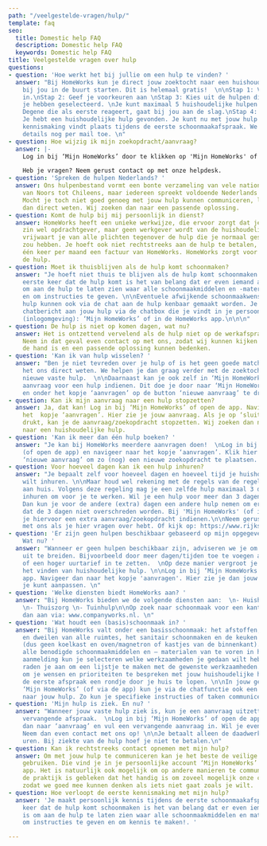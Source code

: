```yaml
---
path: "/veelgestelde-vragen/hulp/"
template: faq
seo:
  title: Domestic help FAQ
  description: Domestic help FAQ
  keywords: Domestic help FAQ
title: Veelgestelde vragen over hulp
questions:
- question: 'Hoe werkt het bij jullie om een hulp te vinden? '
  answer: "Bij HomeWorks kun je direct jouw zoektocht naar een huishoudelijke hulp
    bij jou in de buurt starten. Dit is helemaal gratis!  \n\nStap 1: Vul je postcode
    in.\nStap 2: Geef je voorkeuren aan \nStap 3: Kies uit de hulpen die wij voor
    je hebben geselecteerd. \nJe kunt maximaal 5 huishoudelijke hulpen selecteren.
    Degene die als eerste reageert, gaat bij jou aan de slag.\nStap 4: Gefeliciteerd!
    Je hebt een huishoudelijke hulp gevonden. Je kunt nu met jouw hulp chatten. De
    kennismaking vindt plaats tijdens de eerste schoonmaakafspraak. We sturen je de
    details nog per mail toe. \n"
- question: Hoe wijzig ik mijn zoekopdracht/aanvraag?
  answer: |-
    Log in bij ‘Mijn HomeWorks’ door te klikken op 'Mijn HomeWorks' of op het icoontje rechtsboven boven op onze website. Of open de app. Navigeer dan naar het kopje ‘aanvragen’ en pas jouw aanvraag aan.

    Heb je vragen? Neem gerust contact op met onze helpdesk.
- question: 'Spreken de hulpen Nederlands? '
  answer: Ons hulpenbestand vormt een bonte verzameling van vele nationaliteiten,
    van Noors tot Chileens, maar iedereen spreekt voldoende Nederlands of Engels!
    Mocht je toch niet goed genoeg met jouw hulp kunnen communiceren, laat het ons
    dan direct weten. Wij zoeken dan naar een passende oplossing.
- question: Komt de hulp bij mij persoonlijk in dienst?
  answer: HomeWorks heeft een unieke werkwijze, die ervoor zorgt dat je in praktische
    zin wel opdrachtgever, maar geen werkgever wordt van de huishoudelijke hulp. HomeWorks
    vrijwaart je van alle plichten tegenover de hulp die je normaal gesproken wel
    zou hebben. Je hoeft ook niet rechtstreeks aan de hulp te betalen, maar ontvangt
    één keer per maand een factuur van HomeWorks. HomeWorks zorgt voor betaling aan
    de hulp.
- question: Moet ik thuisblijven als de hulp komt schoonmaken?
  answer: "Je hoeft niet thuis te blijven als de hulp komt schoonmaken. Alleen de
    eerste keer dat de hulp komt is het van belang dat er even iemand aanwezig is
    om aan de hulp te laten zien waar alle schoonmaakmiddelen en -materialen staan
    en om instructies te geven. \n\nEventuele afwijkende schoonmaakwensen voor de
    hulp kunnen ook via de chat aan de hulp kenbaar gemaakt worden. Je stuurt een
    chatbericht aan jouw hulp via de chatbox die je vindt in je persoonlijke account
    (inlogomgeving): ‘Mijn HomeWorks’ of in de HomeWorks app.\n\n\n"
- question: De hulp is niet op komen dagen, wat nu?
  answer: Het is ontzettend vervelend als de hulp niet op de werkafspraak verschijnt.
    Neem in dat geval even contact op met ons, zodat wij kunnen kijken wat er aan
    de hand is en een passende oplossing kunnen bedenken.
- question: 'Kan ik van hulp wisselen? '
  answer: "Ben je niet tevreden over je hulp of is het geen goede match (meer)? Laat
    het ons direct weten. We helpen je dan graag verder met de zoektocht naar een
    nieuwe vaste hulp.  \n\nDaarnaast kan je ook zelf in ‘Mijn HomeWorks’ een nieuwe
    aanvraag voor een hulp indienen. Dit doe je door naar ‘Mijn HomeWorks’ te gaan
    en onder het kopje ‘aanvragen’ op de button ‘nieuwe aanvraag’ te drukken. "
- question: Kan ik mijn aanvraag naar een hulp stopzetten?
  answer: Ja, dat kan! Log in bij ‘Mijn HomeWorks’ of open de app. Navigeer dan naar
    het  kopje ‘aanvragen’. Hier zie je jouw aanvraag. Als je op ‘sluit aanvraag’
    drukt, kan je de aanvraag/zoekopdracht stopzetten. Wij zoeken dan niet meer verder
    naar een huishoudelijke hulp.
- question: 'Kan ik meer dan één hulp boeken? '
  answer: "Je kan bij HomeWorks meerdere aanvragen doen!  \nLog in bij ‘Mijn HomeWorks’
    (of open de app) en navigeer naar het kopje ‘aanvragen’. Klik hier op de button:
    ‘nieuwe aanvraag’ om zo (nog) een nieuwe zoekopdracht te plaatsen. "
- question: Voor hoeveel dagen kan ik een hulp inhuren?
  answer: "Je bepaalt zelf voor hoeveel dagen en hoeveel tijd je huishoudelijke hulp
    wilt inhuren. \n\nMaar houd wel rekening met de regels van de regeling dienstverlening
    aan huis. Volgens deze regeling mag je een zelfde hulp maximaal 3 dagen per week
    inhuren om voor je te werken. Wil je een hulp voor meer dan 3 dagen per week inhuren?
    Dan kun je voor de andere (extra) dagen een andere hulp nemen om ervoor te zorgen
    dat de 3 dagen niet overschreden worden. Bij 'Mijn HomeWorks' (of in de app) kun
    je hiervoor een extra aanvraag/zoekopdracht indienen.\n\nNeem gerust contact op
    met ons als je hier vragen over hebt. Of kijk op: https://www.rijksoverheid.nl/onderwerpen/dienstverlening-aan-huis\n"
- question: 'Er zijn geen hulpen beschikbaar gebaseerd op mijn opgegeven voorkeuren.
    Wat nu? '
  answer: "Wanneer er geen hulpen beschikbaar zijn, adviseren we je om jouw zoekopdracht
    uit te breiden. Bijvoorbeeld door meer dagen/tijden toe te voegen aan jouw aanvraag
    of een hoger uurtarief in te zetten.  \nOp deze manier vergroot je de kans op
    het vinden van huishoudelijke hulp. \n\nLog in bij ‘Mijn HomeWorks’ of open de
    app. Navigeer dan naar het kopje 'aanvragen'. Hier zie je dan jouw aanvraag die
    je kunt aanpassen. \n"
- question: 'Welke diensten biedt HomeWorks aan? '
  answer: "Bij HomeWorks bieden we de volgende diensten aan:  \n- Huishoudelijke hulp
    \n- Thuiszorg \n- Tuinhulp\n\nOp zoek naar schoonmaak voor een kantoor? Meld je
    dan aan via: www.companyworks.nl. \n"
- question: 'Wat houdt een (basis)schoonmaak in? '
  answer: "Bij HomeWorks valt onder een basisschoonmaak: het afstoffen, stofzuigen
    en dweilen van alle ruimtes, het sanitair schoonmaken en de keuken aan de buitenkant
    (dus geen koelkast en oven/magnetron of kastjes van de binnenkant). \n\nHaal zelf
    alle benodigde schoonmaakmiddelen en – materialen van te voren in huis.\n\nBij
    aanmelding kun je selecteren welke werkzaamheden je gedaan wilt hebben.\n\nWe
    raden je aan om een lijstje te maken met de gewenste werkzaamheden. Het is prettig
    om je wensen en prioriteiten te bespreken met jouw huishoudelijke hulp en tijdens
    de eerste afspraak een rondje door je huis te lopen. \n\nIn jouw gebruikers account
    ‘Mijn HomeWorks’ (of via de app) kun je via de chatfunctie ook een berichtje sturen
    naar jouw hulp. Zo kun je specifieke instructies of taken communiceren.\n"
- question: 'Mijn hulp is ziek. En nu? '
  answer: "Wanneer jouw vaste hulp ziek is, kun je een aanvraag uitzetten voor een
    vervangende afspraak.  \nLog in bij ‘Mijn HomeWorks’ of open de app. Navigeer
    dan naar ‘aanvraag’ en vul een vervangende aanvraag in. Wil je even overleggen?
    Neem dan even contact met ons op! \n\nJe betaalt alleen de daadwerkelijk gewerkte
    uren. Bij ziekte van de hulp hoef je niet te betalen.\n"
- question: Kan ik rechtstreeks contact opnemen met mijn hulp?
  answer: Om met jouw hulp te communiceren kan je het beste de veilige chatfunctie
    gebruiken. Die vind je in je persoonlijke account ‘Mijn HomeWorks’ of HomeWorks
    app. Het is natuurlijk ook mogelijk om op andere manieren te communiceren. In
    de praktijk is gebleken dat het handig is om zoveel mogelijk onze chat te gebruiken
    zodat we goed mee kunnen denken als iets niet gaat zoals je wilt.
- question: Hoe verloopt de eerste kennismaking met mijn hulp?
  answer: 'Je maakt persoonlijk kennis tijdens de eerste schoonmaakafspraak! De eerste
    keer dat de hulp komt schoonmaken is het van belang dat er even iemand aanwezig
    is om aan de hulp te laten zien waar alle schoonmaakmiddelen en materialen staan,
    om instructies te geven en om kennis te maken!. '

---
```

